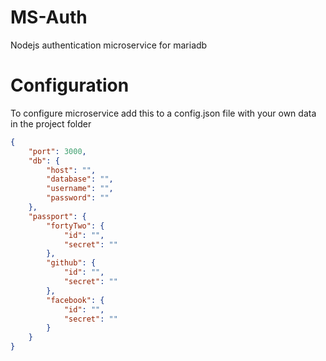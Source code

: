 # MS-Auth
Nodejs authentication microservice for mariadb
# Configuration
To configure microservice add this to a config.json file with your own data in the project folder
```json
{
    "port": 3000,
    "db": {
        "host": "",
        "database": "",
        "username": "",
        "password": ""
    },
    "passport": {
        "fortyTwo": {
            "id": "",
            "secret": ""
        },
        "github": {
            "id": "",
            "secret": ""
        },
        "facebook": {
            "id": "",
            "secret": ""
        }
    }
}
```